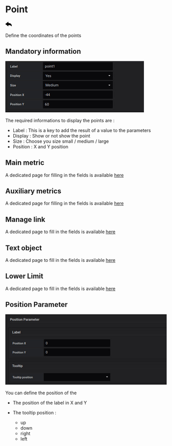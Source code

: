 
# Point
[![](../../screenshots/other/Go-back.png)](coordinates.md)
 
Define the coordinates of the points



## Mandatory information


![saisie point](../../screenshots/editor/coordinates/screen-point/obligatoire.jpg)


The required informations to display the points are : 



- Label : This is a key to add the result of a value to the parameters 
- Display : Show or not show the point
- Size : Choose you size small / medium / large
- Position : X and Y position



## Main metric

A dedicated page for filling in the fields is available [here](coordinates-main-metric.md)


## Auxiliary metrics

A dedicated page for filling in the fields is available [here](coordinates-auxiliary-metric.md)


## Manage link

A dedicated page to fill in the fields is available [here](coordinates-manage-link.md)



## Text object


A dedicated page to fill in the fields is available [here](coordinates-object-text.md)


## Lower Limit


A dedicated page to fill in the fields is available [here](coordinates-lower-limit.md)


## Position Parameter


![position parameter](../../screenshots/editor/coordinates/screen-point/position-parameter.jpg)

You can define the position of the 


  - The position of the label in X and Y


  - The tooltip position : 
    - up
    - down
    - right
    - left 






